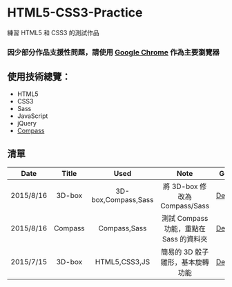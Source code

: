 # HTML5-CSS3-Practice

練習 HTML5 和 CSS3 的測試作品

### 因少部分作品支援性問題，請使用 [Google Chrome](https://www.google.com/chrome/browser/desktop/index.html) 作為主要瀏覽器

## 使用技術總覽：

* HTML5
* CSS3
* Sass
* JavaScript
* jQuery
* [Compass](http://compass-style.org)

## 清單

| Date      | Title           | Used                |  Note                       | Goto  |
| :-------: |:---------------:| :------------------:| :--------------------------:| -----:|
| 2015/8/16 | 3D-box          | 3D-box,Compass,Sass | 將 3D-box 修改為 Compass/Sass | [ Demo ](http://polarbearandrew.github.io/HTML5-CSS3-Practice/3D-box-compass/box.html) |
| 2015/8/16 | Compass         | Compass,Sass        | 測試 Compass 功能，重點在 Sass 的資料夾 | [ Demo ](http://polarbearandrew.github.io/HTML5-CSS3-Practice/demo-compass/index.html) |
| 2015/7/15 | 3D-box          | HTML5,CSS3,JS       | 簡易的 3D 骰子雛形，基本旋轉功能 | [ Demo ](http://polarbearandrew.github.io/HTML5-CSS3-Practice/3D-box/index.html) |

